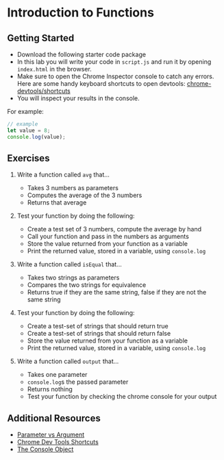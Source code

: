 # Introduction to Functions

## Getting Started
- Download the following starter code package
- In this lab you will write your code in `script.js` and run it by opening `index.html` in the browser.
- Make sure to open the Chrome Inspector console to catch any errors. Here are some handy keyboard shortcuts to open devtools: [chrome-devtools/shortcuts](https://developers.google.com/web/tools/chrome-devtools/shortcuts)
- You will inspect your results in the console.

For example:
```javascript
// example
let value = 8;
console.log(value);
```

## Exercises
1. Write a function called `avg` that...
    - Takes 3 numbers as parameters
    - Computes the average of the 3 numbers
    - Returns that average

2. Test your function by doing the following:
    - Create a test set of 3 numbers, compute the average by hand
    - Call your function and pass in the numbers as arguments
    - Store the value returned from your function as a variable
    - Print the returned value, stored in a variable, using `console.log`

3. Write a function called `isEqual` that...
    - Takes two strings as parameters
    - Compares the two strings for equivalence
    - Returns true if they are the same string, false if they are not the same string

4. Test your function by doing the following:
    - Create a test-set of strings that should return true
    - Create a test-set of strings that should return false
    - Store the value returned from your function as a variable
    - Print the returned value, stored in a variable, using `console.log`

5. Write a function called `output` that...
    - Takes one parameter
    - `console.log`s the passed parameter
    - Returns nothing
    - Test your function by checking the chrome console for your output

## Additional Resources
- [Parameter vs Argument](https://medium.com/@igorwojda/parameter-vs-argument-1741acab53ec)
- [Chrome Dev Tools Shortcuts](https://developers.google.com/web/tools/chrome-devtools/shortcuts)
- [The Console Object](https://developer.mozilla.org/en-US/docs/Web/API/console)